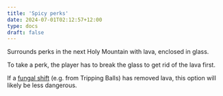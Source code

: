 ```yaml
---
title: 'Spicy perks'
date: 2024-07-01T02:12:57+12:00
type: docs
draft: false
---
```


Surrounds perks in the next Holy Mountain with lava, enclosed in glass.

To take a perk, the player has to break the glass to get rid of the lava first.

If a [fungal shift](https://noita.wiki.gg/wiki/Fungal_Reality_Shift) (e.g. from Tripping Balls) has removed lava, this option will likely be less dangerous.
